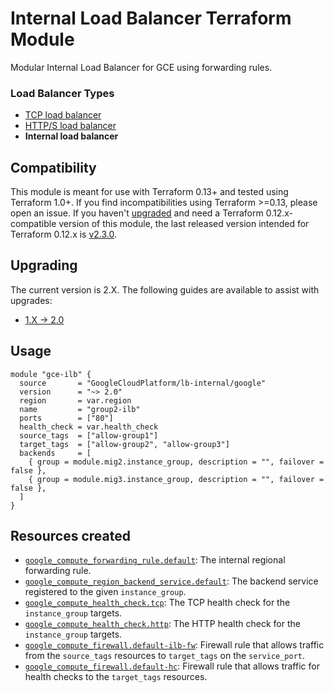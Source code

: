 # Internal Load Balancer Terraform Module
Modular Internal Load Balancer for GCE using forwarding rules.

### Load Balancer Types
* [TCP load balancer](https://github.com/terraform-google-modules/terraform-google-lb)
* [HTTP/S load balancer](https://github.com/terraform-google-modules/terraform-google-lb-http)
* **Internal load balancer**

## Compatibility
This module is meant for use with Terraform 0.13+ and tested using Terraform 1.0+. If you find incompatibilities using Terraform >=0.13, please open an issue.
 If you haven't
[upgraded](https://www.terraform.io/upgrade-guides/0-13.html) and need a Terraform
0.12.x-compatible version of this module, the last released version
intended for Terraform 0.12.x is [v2.3.0](https://registry.terraform.io/modules/terraform-google-modules/-lb-internal/google/v2.3.0).

## Upgrading

The current version is 2.X. The following guides are available to assist with upgrades:

- [1.X -> 2.0](./docs/upgrading_to_lb_internal_v2.0.md)

## Usage

```hcl
module "gce-ilb" {
  source       = "GoogleCloudPlatform/lb-internal/google"
  version      = "~> 2.0"
  region       = var.region
  name         = "group2-ilb"
  ports        = ["80"]
  health_check = var.health_check
  source_tags  = ["allow-group1"]
  target_tags  = ["allow-group2", "allow-group3"]
  backends     = [
    { group = module.mig2.instance_group, description = "", failover = false },
    { group = module.mig3.instance_group, description = "", failover = false },
  ]
}
```


## Resources created

- [`google_compute_forwarding_rule.default`](https://www.terraform.io/docs/providers/google/r/compute_forwarding_rule): The internal regional forwarding rule.
- [`google_compute_region_backend_service.default`](https://www.terraform.io/docs/providers/google/r/compute_region_backend_service): The backend service registered to the given `instance_group`.
- [`google_compute_health_check.tcp`](https://www.terraform.io/docs/providers/google/r/compute_health_check): The TCP health check for the `instance_group` targets.
- [`google_compute_health_check.http`](https://www.terraform.io/docs/providers/google/r/compute_health_check): The HTTP health check for the `instance_group` targets.
- [`google_compute_firewall.default-ilb-fw`](https://www.terraform.io/docs/providers/google/r/compute_firewall): Firewall rule that allows traffic from the `source_tags` resources to `target_tags` on the `service_port`.
- [`google_compute_firewall.default-hc`](https://www.terraform.io/docs/providers/google/r/compute_firewall): Firewall rule that allows traffic for health checks to the `target_tags` resources.
